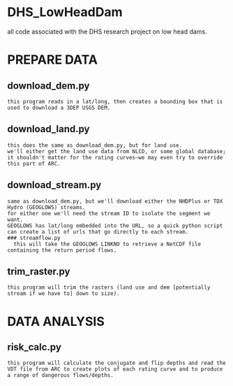 # DHS_LowHeadDam
all code associated with the DHS research project on low head dams.

# PREPARE DATA
  ## download_dem.py
    this program reads in a lat/long, then creates a bounding box that is used to download a 3DEP USGS DEM.
  ## download_land.py
    this does the same as download_dem.py, but for land use.
    we'll either get the land use data from NLCD, or some global database; it shouldn't matter for the rating curves—we may even try to override this part of ARC.
  ## download_stream.py
    same as download_dem.py, but we'll download either the NHDPlus or TDX Hydro (GEOGLOWS) streams.
    for either one we'll need the stream ID to isolate the segment we want.
    GEOGLOWS has lat/long embedded into the URL, so a quick python script can create a list of urls that go directly to each stream.
    ### streamflow.py
      this will take the GEOGLOWS LINKNO to retrieve a NetCDF file containing the return period flows.
  ## trim_raster.py
    this program will trim the rasters (land use and dem [potentially stream if we have to] down to size).
  
# DATA ANALYSIS
  ## risk_calc.py
    this program will calculate the conjugate and flip depths and read the VDT file from ARC to create plots of each rating curve and to produce a range of dangerous flows/depths.
  
